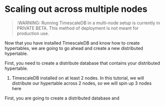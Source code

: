 # Scaling out across multiple nodes

>:WARNING: Running TimescaleDB in a multi-node setup is currently in PRIVATE BETA.
This method of deployment is not meant for production use.

Now that you have installed TimescaleDB and know how to create hypertables,
we are going to go ahead and create a new distributed hypertable.

First, you need to create a distribute database that contains your distributed
hypertable.

1. TimescaleDB installed on at least 2 nodes. In this tutorial, we will
distribute our hypertable across 2 nodes, so we will spin up 3 nodes here

First, you are going to create a distributed database and
